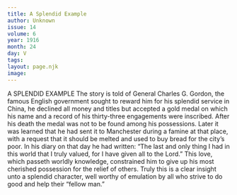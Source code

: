 ```yaml
---
title: A Splendid Example
author: Unknown
issue: 14
volume: 6
year: 1916
month: 24
day: V
tags:
layout: page.njk
image:
---
```

A SPLENDID EXAMPLE      The story is told of General Charles G. Gordon, the famous English government sought to reward him for his splendid service in China, he declined all money and titles but accepted a gold medal on which his name and a record of his thirty-three engagements were inscribed. After his death the medal was not to be found among his possessions. Later it was learned that he had sent it to Manchester during a famine at that place, with a request that it should be melted and used to buy bread for the city’s poor.      In his diary on that day he had written:       “The last and only thing I had in this world that I truly valued, for I have given all to the Lord.” This love, which passeth worldly knowledge, constrained him to give up his most cherished possession for the relief of others.      Truly this is a clear insight unto a splendid character, well worthy of emulation by all who strive to do good and help their “fellow man.”




